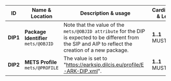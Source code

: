 | ID | Name & Location | Description & usage | Cardinality & Level |
| -- | --------------- | ------------------- | ------------------- |
| <a name="DIP1"></a>**DIP1** | **Package Identifier** <br/> `mets/@OBJID` | Note that the value of the `mets/@OBJID attribute` for the DIP is expected to be different from the SIP and AIP to reflect the creation of a new package. | **1..1** <br/> MUST |
| <a name="DIP2"></a>**DIP2** | **METS Profile** <br/> `mets/@PROFILE` | The value is set to "https://earksip.dilcis.eu/profile/E-ARK-DIP.xml". | **1..1** <br/> MUST |
